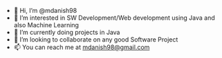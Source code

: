 - 👋 Hi, I’m @mdanish98
- 👀 I’m interested in SW Development/Web development using Java and also Machine Learning
- 🌱 I’m currently doing projects in Java
- 💞️ I’m looking to collaborate on any good Software Project
- 📫 You can reach me at mdanish98@gmail.com

<!---
mdanish98/mdanish98 is a ✨ special ✨ repository because its `README.md` (this file) appears on your GitHub profile.
You can click the Preview link to take a look at your changes.
--->
